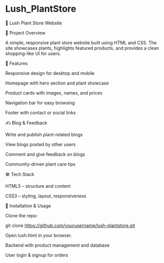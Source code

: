 # Lush_PlantStore

🌿 Lush Plant Store Website

📌 Project Overview

A simple, responsive plant store website built using HTML and CSS. The site showcases plants, highlights featured products, and provides a clean shopping-like UI for users.

🚀 Features

Responsive design for desktop and mobile

Homepage with hero section and plant showcase

Product cards with images, names, and prices

Navigation bar for easy browsing

Footer with contact or social links

✍️ Blog & Feedback

Write and publish plant-related blogs

View blogs posted by other users

Comment and give feedback on blogs

Community-driven plant care tips

🛠️ Tech Stack

HTML5 – structure and content

CSS3 – styling, layout, responsiveness


🔧 Installation & Usage

Clone the repo:

git clone https://github.com/yourusername/lush-plantstore.git


Open lush.html in your browser.



Backend with product management and database

User login & signup for orders

